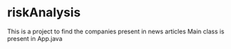 # riskAnalysis
This is a project to find the companies present in news articles
Main class is present in App.java

